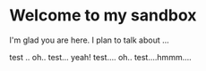 # Welcome to my sandbox

I'm glad you are here. I plan to talk about ...

test .. oh.. test... yeah! test.... oh.. test....hmmm....

